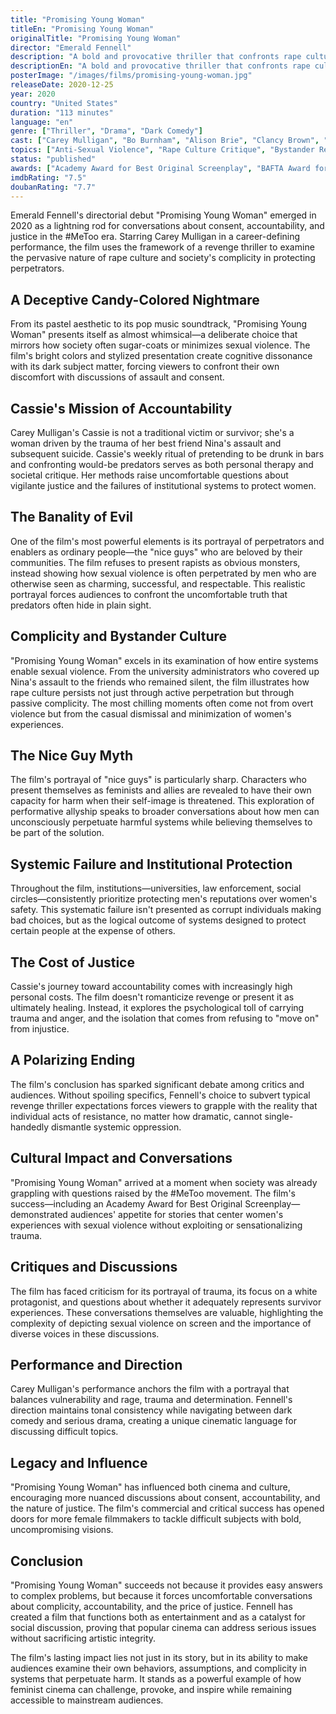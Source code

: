 ```yaml
---
title: "Promising Young Woman"
titleEn: "Promising Young Woman"
originalTitle: "Promising Young Woman"
director: "Emerald Fennell"
description: "A bold and provocative thriller that confronts rape culture through the story of Cassie, a woman seeking justice for her best friend's assault. This Academy Award-winning film challenges audiences to examine complicity, consent, and the systems that protect predators."
descriptionEn: "A bold and provocative thriller that confronts rape culture through the story of Cassie, a woman seeking justice for her best friend's assault. This Academy Award-winning film challenges audiences to examine complicity, consent, and the systems that protect predators."
posterImage: "/images/films/promising-young-woman.jpg"
releaseDate: 2020-12-25
year: 2020
country: "United States"
duration: "113 minutes"
language: "en"
genre: ["Thriller", "Drama", "Dark Comedy"]
cast: ["Carey Mulligan", "Bo Burnham", "Alison Brie", "Clancy Brown", "Jennifer Coolidge"]
topics: ["Anti-Sexual Violence", "Rape Culture Critique", "Bystander Responsibility", "MeToo Movement", "Fourth Wave Feminism"]
status: "published"
awards: ["Academy Award for Best Original Screenplay", "BAFTA Award for Best Original Screenplay", "Critics' Choice Movie Award for Best Actress"]
imdbRating: "7.5"
doubanRating: "7.7"
---
```


Emerald Fennell's directorial debut "Promising Young Woman" emerged in 2020 as a lightning rod for conversations about consent, accountability, and justice in the #MeToo era. Starring Carey Mulligan in a career-defining performance, the film uses the framework of a revenge thriller to examine the pervasive nature of rape culture and society's complicity in protecting perpetrators.

## A Deceptive Candy-Colored Nightmare

From its pastel aesthetic to its pop music soundtrack, "Promising Young Woman" presents itself as almost whimsical—a deliberate choice that mirrors how society often sugar-coats or minimizes sexual violence. The film's bright colors and stylized presentation create cognitive dissonance with its dark subject matter, forcing viewers to confront their own discomfort with discussions of assault and consent.

## Cassie's Mission of Accountability

Carey Mulligan's Cassie is not a traditional victim or survivor; she's a woman driven by the trauma of her best friend Nina's assault and subsequent suicide. Cassie's weekly ritual of pretending to be drunk in bars and confronting would-be predators serves as both personal therapy and societal critique. Her methods raise uncomfortable questions about vigilante justice and the failures of institutional systems to protect women.

## The Banality of Evil

One of the film's most powerful elements is its portrayal of perpetrators and enablers as ordinary people—the "nice guys" who are beloved by their communities. The film refuses to present rapists as obvious monsters, instead showing how sexual violence is often perpetrated by men who are otherwise seen as charming, successful, and respectable. This realistic portrayal forces audiences to confront the uncomfortable truth that predators often hide in plain sight.

## Complicity and Bystander Culture

"Promising Young Woman" excels in its examination of how entire systems enable sexual violence. From the university administrators who covered up Nina's assault to the friends who remained silent, the film illustrates how rape culture persists not just through active perpetration but through passive complicity. The most chilling moments often come not from overt violence but from the casual dismissal and minimization of women's experiences.

## The Nice Guy Myth

The film's portrayal of "nice guys" is particularly sharp. Characters who present themselves as feminists and allies are revealed to have their own capacity for harm when their self-image is threatened. This exploration of performative allyship speaks to broader conversations about how men can unconsciously perpetuate harmful systems while believing themselves to be part of the solution.

## Systemic Failure and Institutional Protection

Throughout the film, institutions—universities, law enforcement, social circles—consistently prioritize protecting men's reputations over women's safety. This systematic failure isn't presented as corrupt individuals making bad choices, but as the logical outcome of systems designed to protect certain people at the expense of others.

## The Cost of Justice

Cassie's journey toward accountability comes with increasingly high personal costs. The film doesn't romanticize revenge or present it as ultimately healing. Instead, it explores the psychological toll of carrying trauma and anger, and the isolation that comes from refusing to "move on" from injustice.

## A Polarizing Ending

The film's conclusion has sparked significant debate among critics and audiences. Without spoiling specifics, Fennell's choice to subvert typical revenge thriller expectations forces viewers to grapple with the reality that individual acts of resistance, no matter how dramatic, cannot single-handedly dismantle systemic oppression.

## Cultural Impact and Conversations

"Promising Young Woman" arrived at a moment when society was already grappling with questions raised by the #MeToo movement. The film's success—including an Academy Award for Best Original Screenplay—demonstrated audiences' appetite for stories that center women's experiences with sexual violence without exploiting or sensationalizing trauma.

## Critiques and Discussions

The film has faced criticism for its portrayal of trauma, its focus on a white protagonist, and questions about whether it adequately represents survivor experiences. These conversations themselves are valuable, highlighting the complexity of depicting sexual violence on screen and the importance of diverse voices in these discussions.

## Performance and Direction

Carey Mulligan's performance anchors the film with a portrayal that balances vulnerability and rage, trauma and determination. Fennell's direction maintains tonal consistency while navigating between dark comedy and serious drama, creating a unique cinematic language for discussing difficult topics.

## Legacy and Influence

"Promising Young Woman" has influenced both cinema and culture, encouraging more nuanced discussions about consent, accountability, and the nature of justice. The film's commercial and critical success has opened doors for more female filmmakers to tackle difficult subjects with bold, uncompromising visions.

## Conclusion

"Promising Young Woman" succeeds not because it provides easy answers to complex problems, but because it forces uncomfortable conversations about complicity, accountability, and the price of justice. Fennell has created a film that functions both as entertainment and as a catalyst for social discussion, proving that popular cinema can address serious issues without sacrificing artistic integrity.

The film's lasting impact lies not just in its story, but in its ability to make audiences examine their own behaviors, assumptions, and complicity in systems that perpetuate harm. It stands as a powerful example of how feminist cinema can challenge, provoke, and inspire while remaining accessible to mainstream audiences.